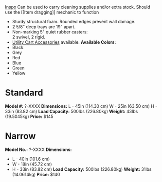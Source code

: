[Inspo](https://www.uline.com/Grp_37/Utility-Carts)
Can be used to carry cleaning supplies and/or extra stock.
Should use the [[Item dragging]] mechanic to function
- Sturdy structural foam. Rounded edges prevent wall damage.
- 2 5/8" deep trays are 19" apart.
- Non-marking 5" quiet rubber casters:  
  2 swivel, 2 rigid.
- [Utility Cart Accessories](https://www.uline.com/BL_3591/Uline-Utility-Cart-Accessories) available.
**Available Colors:**
- Black
- Grey
- Red
- Blue
- Green
- Yellow
# Standard
**Model #:** ?-XXXX
**Dimensions:** 
L - 45in (114.30 cm)
W - 25in (63.50 cm)
H - 33in (83.82 cm)
**Load Capacity:** 500lbs (226.80kg)
**Weight:** 43lbs (19.5045kg)
**Price:** $145
# **Narrow**
**Model No.:** ?-XXXX
**Dimensions:**
- L - 40in (101.6 cm)
- W - 18in (45.72 cm)
- H - 33in (83.82 cm)
**Load Capacity:** 500lbs (226.80kg)
**Weight:** 31lbs (14.0614kg)
**Price:** $140